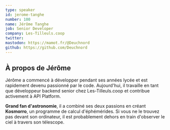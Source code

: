 ```yaml
---
type: speaker
id: jerome-tanghe
number: 100
name: Jérôme Tanghe
job: Senior Developer
company: Les-Tilleuls.coop
twitter:
mastodon: https://mamot.fr/@Deuchnord
github: https://github.com/Deuchnord
---
```


## À propos de Jérôme

Jérôme a commencé à développer pendant ses années lycée et est rapidement devenu passionné par le code. Aujourd'hui, il travaille en tant que développeur backend senior chez Les-Tilleuls.coop et contribue activement à API Platform.

**Grand fan d'astronomie**, il a combiné ses deux passions en créant **Kosmorro**, un programme de calcul d'éphémérides. Si vous ne le trouvez pas devant son ordinateur, il est probablement dehors en train d'observer le ciel à travers son télescope.

